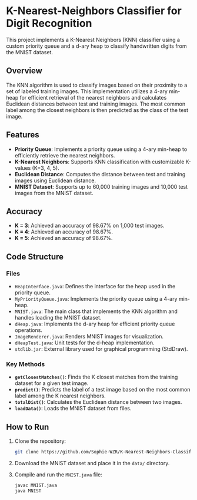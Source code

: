 # K-Nearest-Neighbors Classifier for Digit Recognition

This project implements a K-Nearest Neighbors (KNN) classifier using a custom priority queue and a d-ary heap to classify handwritten digits from the MNIST dataset.

## Overview

The KNN algorithm is used to classify images based on their proximity to a set of labeled training images. This implementation utilizes a 4-ary min-heap for efficient retrieval of the nearest neighbors and calculates Euclidean distances between test and training images. The most common label among the closest neighbors is then predicted as the class of the test image.

## Features

- **Priority Queue**: Implements a priority queue using a 4-ary min-heap to efficiently retrieve the nearest neighbors.
- **K-Nearest Neighbors**: Supports KNN classification with customizable K-values (K=3, 4, 5).
- **Euclidean Distance**: Computes the distance between test and training images using Euclidean distance.
- **MNIST Dataset**: Supports up to 60,000 training images and 10,000 test images from the MNIST dataset.

## Accuracy

- **K = 3**: Achieved an accuracy of 98.67% on 1,000 test images.
- **K = 4**: Achieved an accuracy of 98.67%.
- **K = 5**: Achieved an accuracy of 98.67%.

## Code Structure

### Files

- `HeapInterface.java`: Defines the interface for the heap used in the priority queue.
- `MyPriorityQueue.java`: Implements the priority queue using a 4-ary min-heap.
- `MNIST.java`: The main class that implements the KNN algorithm and handles loading the MNIST dataset.
- `dHeap.java`: Implements the d-ary heap for efficient priority queue operations.
- `ImageRenderer.java`: Renders MNIST images for visualization.
- `dHeapTest.java`: Unit tests for the d-heap implementation.
- `stdlib.jar`: External library used for graphical programming (StdDraw).

### Key Methods

- **`getClosestMatches()`**: Finds the K closest matches from the training dataset for a given test image.
- **`predict()`**: Predicts the label of a test image based on the most common label among the K nearest neighbors.
- **`totalDist()`**: Calculates the Euclidean distance between two images.
- **`loadData()`**: Loads the MNIST dataset from files.

## How to Run

1. Clone the repository:
   ```bash
   git clone https://github.com/Sophie-WZR/K-Nearest-Neighbors-Classifier-for-Digit-Recognition.git
2. Download the MNIST dataset and place it in the `data/` directory.

3. Compile and run the `MNIST.java` file:
   ```bash
   javac MNIST.java
   java MNIST
